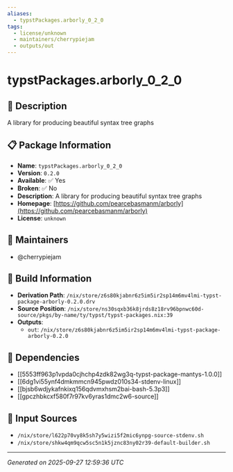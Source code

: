 ```yaml
---
aliases:
  - typstPackages.arborly_0_2_0
tags:
  - license/unknown
  - maintainers/cherrypiejam
  - outputs/out
---
```


# typstPackages.arborly_0_2_0

## 📝 Description

A library for producing beautiful syntax tree graphs

## 📋 Package Information

- **Name**: `typstPackages.arborly_0_2_0`
- **Version**: `0.2.0`
- **Available**: ✅ Yes
- **Broken**: ✅ No
- **Description**: A library for producing beautiful syntax tree graphs
- **Homepage**: [https://github.com/pearcebasmanm/arborly](https://github.com/pearcebasmanm/arborly)
- **License**: `unknown`
## 👥 Maintainers

- @cherrypiejam


## 🔧 Build Information

- **Derivation Path**: `/nix/store/z6s80kjabnr6z5im5ir2sp14m6mv4lmi-typst-package-arborly-0.2.0.drv`
- **Source Position**: `/nix/store/ns30sqxb36k8jrds8z18rv96bpnwc60d-source/pkgs/by-name/ty/typst/typst-packages.nix:39`
- **Outputs**:
  - `out`:  `/nix/store/z6s80kjabnr6z5im5ir2sp14m6mv4lmi-typst-package-arborly-0.2.0`

## 🔗 Dependencies

- [[5553ff963p1vpda0cjhchp4zdk82wg3q-typst-package-mantys-1.0.0]]
- [[6dg1vi55ynf4dmkmmcn945pwdz010s34-stdenv-linux]]
- [[bjsb6wdjykafnkixq156qdvmxhsm2bai-bash-5.3p3]]
- [[gpczhbkcxf580f7r97kv6yras1dmc2w6-source]]

## 📁 Input Sources

- `/nix/store/l622p70vy8k5sh7y5wizi5f2mic6ynpg-source-stdenv.sh`
- `/nix/store/shkw4qm9qcw5sc5n1k5jznc83ny02r39-default-builder.sh`

---
*Generated on 2025-09-27 12:59:36 UTC*
